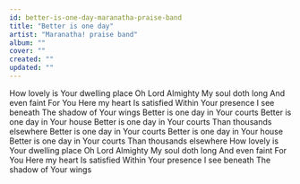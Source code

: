 ```yaml
---
id: better-is-one-day-maranatha-praise-band
title: "Better is one day"
artist: "Maranatha! praise band"
album: ""
cover: ""
created: ""
updated: ""
---
```


How lovely is
Your dwelling place
Oh Lord Almighty
My soul doth long
And even faint
For You
Here my heart
Is satisfied
Within Your presence
I see beneath
The shadow of
Your wings
Better is one day in Your courts
Better is one day in Your house
Better is one day in Your courts
Than thousands elsewhere
Better is one day in Your courts
Better is one day in Your house
Better is one day in Your courts
Than thousands elsewhere
How lovely is
Your dwelling place
Oh Lord Almighty
My soul doth long
And even faint
For You
Here my heart
Is satisfied
Within Your presence
I see beneath
The shadow of
Your wings